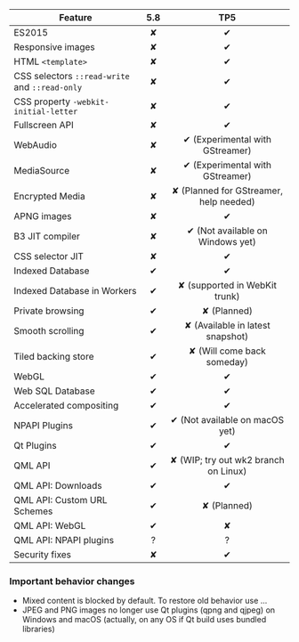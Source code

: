 | Feature       |5.8            |TP5|
| ------------- |:-------------:|:-------------:|
| ES2015          | ✘             | ✔ |
| Responsive images| ✘          | ✔ |
| HTML `<template>` | ✘           | ✔ |
| CSS selectors `::read-write` and `::read-only` | ✘           | ✔ |
| CSS property `-webkit-initial-letter`| ✘           | ✔ |
| Fullscreen API | ✘           | ✔ |
| WebAudio      | ✘           | ✔ (Experimental with GStreamer) |
| MediaSource   | ✘           | ✔ (Experimental with GStreamer) |
| Encrypted Media | ✘           | ✘ (Planned for GStreamer, help needed) |
| APNG images   | ✘             | ✔ |
| B3 JIT compiler | ✘           | ✔ (Not available on Windows yet) |
| CSS selector JIT | ✘           | ✔  |
| Indexed Database | ✔            | ✔ |
| Indexed Database in Workers | ✔            | ✘ (supported in WebKit trunk) |
| Private browsing | ✔            | ✘ (Planned) |
| Smooth scrolling | ✔            | ✘ (Available in latest snapshot) |
| Tiled backing store | ✔            | ✘ (Will come back someday) |
| WebGL          | ✔   | ✔ |
| Web SQL Database | ✔            | ✔ |
| Accelerated compositing | ✔   | ✔ |
| NPAPI Plugins  | ✔            | ✔ (Not available on macOS yet) |
| Qt Plugins     | ✔            | ✔ |
| QML API        | ✔            | ✘ (WIP; try out wk2 branch on Linux) |
| QML API: Downloads | ✔            | ✔ |
| QML API: Custom URL Schemes | ✔            | ✘ (Planned) |
| QML API: WebGL | ✔            | ✘ |
| QML API: NPAPI plugins | ?            | ? |
| Security fixes | ✘            | ✔ |

### Important behavior changes
* Mixed content is blocked by default. To restore old behavior use ...
* JPEG and PNG images no longer use Qt plugins (qpng and qjpeg) on Windows and macOS (actually, on any OS if Qt build uses bundled libraries)
